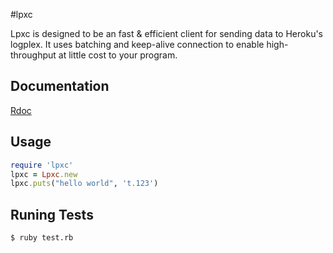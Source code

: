 #lpxc

Lpxc is designed to be an fast & efficient client for sending data to Heroku's logplex. It uses batching and keep-alive connection to enable high-throughput at little cost to your program.

## Documentation

[Rdoc](http://rdoc.info/github/ryandotsmith/lpxc)

## Usage

```ruby
require 'lpxc'
lpxc = Lpxc.new
lpxc.puts("hello world", 't.123')
```

## Runing Tests

```bash
$ ruby test.rb
```
